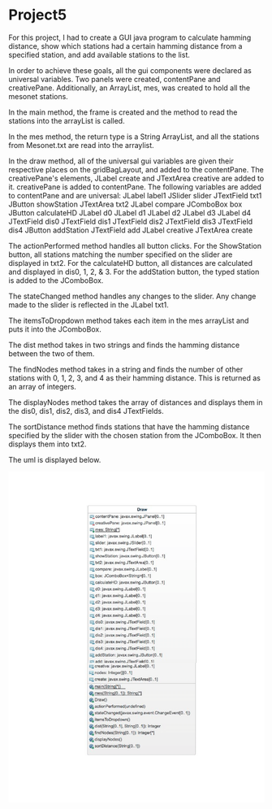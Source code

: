 # Project5

For this project, I had to create a GUI java program to calculate hamming distance,
show which stations had a certain hamming distance from a specified station, and 
add available stations to the list.

In order to achieve these goals, all the gui components were declared as universal variables.
Two panels were created, contentPane and creativePane.
Additionally, an ArrayList, mes, was created to hold all the mesonet stations.

In the main method, the frame is created and the method to read the stations into the arrayList
is called. 

In the mes method, the return type is a String ArrayList, and all the stations from Mesonet.txt
are read into the arraylist.

In the draw method, all of the universal gui variables are given their respective places on the gridBagLayout,
and added to the contentPane. The creativePane's elements, JLabel create and JTextArea creative are added to it.
creativePane is added to contentPane.
The following variables are added to contentPane and are universal:
  JLabel label1
	JSlider slider
	JTextField txt1
	JButton showStation
	JTextArea txt2
	JLabel compare
	JComboBox<String> box
	JButton calculateHD
	JLabel d0
	JLabel d1
	JLabel d2
	JLabel d3
	JLabel d4
	JTextField dis0
	JTextField dis1
	JTextField dis2
	JTextField dis3
	JTextField dis4
	JButton addStation
	JTextField add
	JLabel creative
	JTextArea create
  
The actionPerformed method handles all button clicks. For the ShowStation button,
all stations matching the number specified on the slider are displayed in txt2.
For the calculateHD button, all distances are calculated and displayed in dis0, 1, 2, & 3.
For the addStation button, the typed station is added to the JComboBox.

The stateChanged method handles any changes to the slider. Any change made to the slider is
reflected in the JLabel txt1.

The itemsToDropdown method takes each item in the mes arrayList and puts it into the JComboBox.

The dist method takes in two strings and finds the hamming distance between the two of them.

The findNodes method takes in a string and finds the number of other stations with 0, 1, 2, 3, and 4
as their hamming distance. This is returned as an array of integers. 

The displayNodes method takes the array of distances and displays them in the dis0, dis1, dis2, dis3,
and dis4 JTextFields.

The sortDistance method finds stations that have the hamming distance specified by the slider with the
chosen station from the JComboBox. It then displays them into txt2.

The uml is displayed below.

<img src="uml-1.png" alt="UML">
